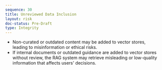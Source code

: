 ```yaml
---
sequence: 30
title: Unreviewed Data Inclusion
layout: risk
doc-status: Pre-Draft
type: Integrity
---
```


- Non-curated or outdated content may be added to vector stores, leading to misinformation or ethical risks.
- If internal documents or outdated guidance are added to vector stores without review, the RAG system may retrieve misleading or low-quality information that affects users' decisions.
